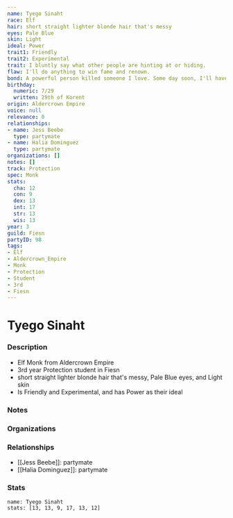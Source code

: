 ```yaml
---
name: Tyego Sinaht
race: Elf
hair: short straight lighter blonde hair that's messy
eyes: Pale Blue
skin: Light
ideal: Power
trait1: Friendly
trait2: Experimental
trait: I bluntly say what other people are hinting at or hiding.
flaw: I'll do anything to win fame and renown.
bond: A powerful person killed someone I love. Some day soon, I'll have my revenge.
birthday:
  numeric: 7/29
  written: 29th of Korent
origin: Aldercrown Empire
voice: null
relevance: 0
relationships:
- name: Jess Beebe
  type: partymate
- name: Halia Dominguez
  type: partymate
organizations: []
notes: []
track: Protection
spec: Monk
stats:
  cha: 12
  con: 9
  dex: 13
  int: 17
  str: 13
  wis: 13
year: 3
guild: Fiesn
partyID: 98
tags:
- Elf
- Aldercrown_Empire
- Monk
- Protection
- Student
- 3rd
- Fiesn
---
```

# Tyego Sinaht
### Description
- Elf Monk from Aldercrown Empire
- 3rd year Protection student in Fiesn
- short straight lighter blonde hair that's messy, Pale Blue eyes, and Light skin
- Is Friendly and Experimental, and has Power as their ideal

### Notes

### Organizations

### Relationships
- [[Jess Beebe]]: partymate
- [[Halia Dominguez]]: partymate

### Stats
```statblock
name: Tyego Sinaht
stats: [13, 13, 9, 17, 13, 12]
```